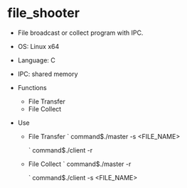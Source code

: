 # file_shooter
- File broadcast or collect program with IPC.
- OS: Linux x64
- Language: C
- IPC: shared memory

- Functions
	- File Transfer
	- File Collect

- Use
	- File Transfer
		` command$./master -s <FILE_NAME>

		` command$./client -r

	- File Collect
		` command$./master -r

		` command$./client -s <FILE_NAME>
